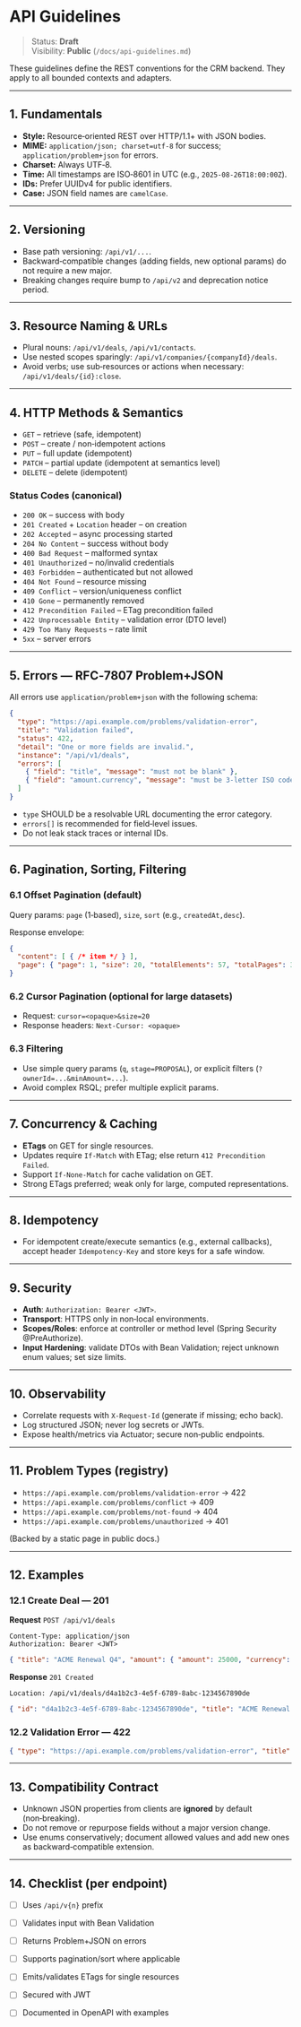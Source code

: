 # API Guidelines

> Status: **Draft**  
> Visibility: **Public** (`/docs/api-guidelines.md`)

These guidelines define the REST conventions for the CRM backend. They apply to all bounded contexts and adapters.

---

## 1. Fundamentals
- **Style:** Resource‑oriented REST over HTTP/1.1+ with JSON bodies.
- **MIME:** `application/json; charset=utf-8` for success; `application/problem+json` for errors.
- **Charset:** Always UTF‑8.
- **Time:** All timestamps are ISO‑8601 in UTC (e.g., `2025-08-26T18:00:00Z`).
- **IDs:** Prefer UUIDv4 for public identifiers.
- **Case:** JSON field names are `camelCase`.

---

## 2. Versioning
- Base path versioning: `/api/v1/...`.
- Backward‑compatible changes (adding fields, new optional params) do not require a new major.
- Breaking changes require bump to `/api/v2` and deprecation notice period.

---

## 3. Resource Naming & URLs
- Plural nouns: `/api/v1/deals`, `/api/v1/contacts`.
- Use nested scopes sparingly: `/api/v1/companies/{companyId}/deals`.
- Avoid verbs; use sub‑resources or actions when necessary: `/api/v1/deals/{id}:close`.

---

## 4. HTTP Methods & Semantics
- `GET` – retrieve (safe, idempotent)
- `POST` – create / non‑idempotent actions
- `PUT` – full update (idempotent)
- `PATCH` – partial update (idempotent at semantics level)
- `DELETE` – delete (idempotent)

### Status Codes (canonical)
- `200 OK` – success with body
- `201 Created` + `Location` header – on creation
- `202 Accepted` – async processing started
- `204 No Content` – success without body
- `400 Bad Request` – malformed syntax
- `401 Unauthorized` – no/invalid credentials
- `403 Forbidden` – authenticated but not allowed
- `404 Not Found` – resource missing
- `409 Conflict` – version/uniqueness conflict
- `410 Gone` – permanently removed
- `412 Precondition Failed` – ETag precondition failed
- `422 Unprocessable Entity` – validation error (DTO level)
- `429 Too Many Requests` – rate limit
- `5xx` – server errors

---

## 5. Errors — RFC‑7807 Problem+JSON
All errors use `application/problem+json` with the following schema:

```json
{
  "type": "https://api.example.com/problems/validation-error",
  "title": "Validation failed",
  "status": 422,
  "detail": "One or more fields are invalid.",
  "instance": "/api/v1/deals",
  "errors": [
    { "field": "title", "message": "must not be blank" },
    { "field": "amount.currency", "message": "must be 3-letter ISO code" }
  ]
}
```

- `type` SHOULD be a resolvable URL documenting the error category.
- `errors[]` is recommended for field‑level issues.
- Do not leak stack traces or internal IDs.

---

## 6. Pagination, Sorting, Filtering
### 6.1 Offset Pagination (default)
Query params: `page` (1‑based), `size`, `sort` (e.g., `createdAt,desc`).

Response envelope:
```json
{
  "content": [ { /* item */ } ],
  "page": { "page": 1, "size": 20, "totalElements": 57, "totalPages": 3 }
}
```

### 6.2 Cursor Pagination (optional for large datasets)
- Request: `cursor=<opaque>&size=20`
- Response headers: `Next-Cursor: <opaque>`

### 6.3 Filtering
- Use simple query params (`q`, `stage=PROPOSAL`), or explicit filters (`?ownerId=...&minAmount=...`).
- Avoid complex RSQL; prefer multiple explicit params.

---

## 7. Concurrency & Caching
- **ETags** on GET for single resources.
- Updates require `If-Match` with ETag; else return `412 Precondition Failed`.
- Support `If-None-Match` for cache validation on GET.
- Strong ETags preferred; weak only for large, computed representations.

---

## 8. Idempotency
- For idempotent create/execute semantics (e.g., external callbacks), accept header `Idempotency-Key` and store keys for a safe window.

---

## 9. Security
- **Auth**: `Authorization: Bearer <JWT>`.
- **Transport**: HTTPS only in non‑local environments.
- **Scopes/Roles**: enforce at controller or method level (Spring Security @PreAuthorize).
- **Input Hardening**: validate DTOs with Bean Validation; reject unknown enum values; set size limits.

---

## 10. Observability
- Correlate requests with `X-Request-Id` (generate if missing; echo back).
- Log structured JSON; never log secrets or JWTs.
- Expose health/metrics via Actuator; secure non‑public endpoints.

---

## 11. Problem Types (registry)
- `https://api.example.com/problems/validation-error` → 422
- `https://api.example.com/problems/conflict` → 409
- `https://api.example.com/problems/not-found` → 404
- `https://api.example.com/problems/unauthorized` → 401

(Backed by a static page in public docs.)

---

## 12. Examples
### 12.1 Create Deal — 201
**Request** `POST /api/v1/deals`
```http
Content-Type: application/json
Authorization: Bearer <JWT>
```
```json
{ "title": "ACME Renewal Q4", "amount": { "amount": 25000, "currency": "USD" }, "ownerId": "u-123" }
```
**Response** `201 Created`
```http
Location: /api/v1/deals/d4a1b2c3-4e5f-6789-8abc-1234567890de
```
```json
{ "id": "d4a1b2c3-4e5f-6789-8abc-1234567890de", "title": "ACME Renewal Q4", "amount": { "amount": 25000, "currency": "USD" }, "stage": "NEW", "ownerId": "u-123", "createdAt": "2025-08-26T18:00:00Z", "updatedAt": "2025-08-26T18:00:00Z" }
```

### 12.2 Validation Error — 422
```json
{ "type": "https://api.example.com/problems/validation-error", "title": "Validation failed", "status": 422, "errors": [ { "field": "title", "message": "must not be blank" } ] }
```

---

## 13. Compatibility Contract
- Unknown JSON properties from clients are **ignored** by default (non‑breaking).  
- Do not remove or repurpose fields without a major version change.  
- Use enums conservatively; document allowed values and add new ones as backward‑compatible extension.

---

## 14. Checklist (per endpoint)
- [ ] Uses `/api/v{n}` prefix
- [ ] Validates input with Bean Validation
- [ ] Returns Problem+JSON on errors
- [ ] Supports pagination/sort where applicable
- [ ] Emits/validates ETags for single resources
- [ ] Secured with JWT
- [ ] Documented in OpenAPI with examples

